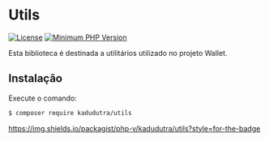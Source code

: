 # Utils

[![License](https://img.shields.io/badge/license-MIT-green?style=for-the-badge)](https://github.com/kadudutra/)
[![Minimum PHP Version](https://img.shields.io/packagist/php-v/kadudutra/utils?style=for-the-badge)](https://php.net/)

Esta biblioteca é destinada a utilitários utilizado no projeto Wallet.

## Instalação

Execute o comando:
```bash
$ composer require kadudutra/utils
```
https://img.shields.io/packagist/php-v/kadudutra/utils?style=for-the-badge